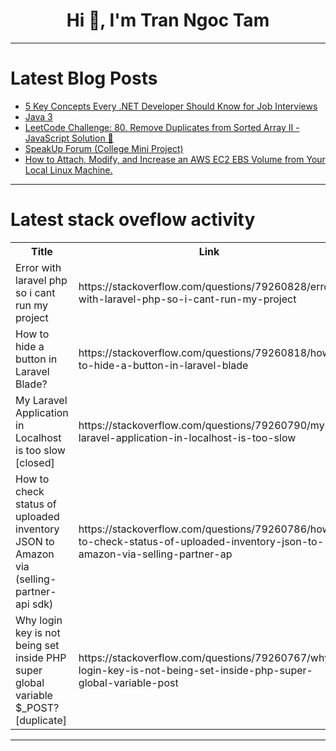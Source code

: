<h1 align="center">Hi 👋, I'm Tran Ngoc Tam</h1>

---

# Latest Blog Posts 
<!-- BLOG-POST-LIST:START -->
- [5 Key Concepts Every .NET Developer Should Know for Job Interviews](https://dev.to/auyeungdavid_2847435260/5-key-concepts-every-net-developer-should-know-for-job-interviews-4je6)
- [Java 3](https://dev.to/yaswanth_krishna_81faee1e/java-3-2hjk)
- [LeetCode Challenge: 80. Remove Duplicates from Sorted Array II - JavaScript Solution 🚀](https://dev.to/rahulgithubweb/leetcode-challenge-80-remove-duplicates-from-sorted-array-ii-javascript-solution-4ki6)
- [SpeakUp Forum &lpar;College Mini Project&rpar;](https://dev.to/fr4nkcd_5042e9eaeed2c6105/speakup-forum-college-mini-project-10do)
- [How to Attach, Modify, and Increase an AWS EC2 EBS Volume from Your Local Linux Machine.](https://dev.to/abstractmusa/how-to-attach-modify-and-increase-an-aws-ec2-ebs-volume-from-your-local-linux-machine-17bi)
<!-- BLOG-POST-LIST:END -->

---

# Latest stack oveflow activity
<table>
  <tr><th>Title</th><th>Link</th></tr>
  <!-- STACKOVERFLOW:START --><tr><td>Error with laravel php so i cant run my project</td><td>https://stackoverflow.com/questions/79260828/error-with-laravel-php-so-i-cant-run-my-project</td></tr><tr><td>How to hide a button in Laravel Blade?</td><td>https://stackoverflow.com/questions/79260818/how-to-hide-a-button-in-laravel-blade</td></tr><tr><td>My Laravel Application in Localhost is too slow [closed]</td><td>https://stackoverflow.com/questions/79260790/my-laravel-application-in-localhost-is-too-slow</td></tr><tr><td>How to check status of uploaded inventory JSON to Amazon via &lpar;selling-partner-api sdk&rpar;</td><td>https://stackoverflow.com/questions/79260786/how-to-check-status-of-uploaded-inventory-json-to-amazon-via-selling-partner-ap</td></tr><tr><td>Why login key is not being set inside PHP super global variable $_POST? [duplicate]</td><td>https://stackoverflow.com/questions/79260767/why-login-key-is-not-being-set-inside-php-super-global-variable-post</td></tr><!-- STACKOVERFLOW:END -->
</table>

---


